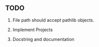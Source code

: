 
TODO
-
1. File path should accept pathlib objects.

2. Implement Projects

3. Docstring and documentation